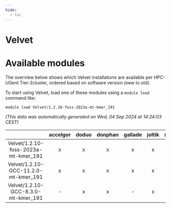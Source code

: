 ```yaml
---
hide:
  - toc
---
```


Velvet
======

# Available modules


The overview below shows which Velvet installations are available per HPC-UGent Tier-2cluster, ordered based on software version (new to old).

To start using Velvet, load one of these modules using a `module load` command like:

```shell
module load Velvet/1.2.10-foss-2023a-mt-kmer_191
```

*(This data was automatically generated on Wed, 04 Sep 2024 at 14:24:03 CEST)*  

| |accelgor|doduo|donphan|gallade|joltik|shinx|skitty|
| :---: | :---: | :---: | :---: | :---: | :---: | :---: | :---: |
|Velvet/1.2.10-foss-2023a-mt-kmer_191|x|x|x|x|x|-|x|
|Velvet/1.2.10-GCC-11.2.0-mt-kmer_191|x|x|x|x|x|-|x|
|Velvet/1.2.10-GCC-8.3.0-mt-kmer_191|-|x|x|-|x|-|x|
